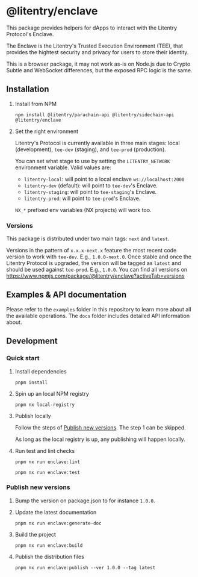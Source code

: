 # @litentry/enclave

This package provides helpers for dApps to interact with the Litentry Protocol's Enclave.

The Enclave is the Litentry's Trusted Execution Environment (TEE), that provides the hightest security and privacy for users to store their identity.

This is a browser package, it may not work as-is on Node.js due to Crypto Subtle and WebSocket differences, but the exposed RPC logic is the same.

## Installation

1. Install from NPM

   ```
   npm install @litentry/parachain-api @litentry/sidechain-api @litentry/enclave
   ```

2. Set the right environment

   Litentry's Protocol is currently available in three main stages: local (development), `tee-dev` (staging), and `tee-prod` (production).

   You can set what stage to use by setting the `LITENTRY_NETWORK` environment variable. Valid values are:

   - `litentry-local`: will point to a local enclave `ws://localhost:2000`
   - `litentry-dev` (default): will point to `tee-dev`'s Enclave.
   - `litentry-staging`: will point to `tee-staging`'s Enclave.
   - `litentry-prod`: will point to `tee-prod`'s Enclave.

   `NX_*` prefixed env variables (NX projects) will work too.

### Versions

This package is distributed under two main tags: `next` and `latest`.

Versions in the pattern of `x.x.x-next.x` feature the most recent code version to work with `tee-dev`. E.g., `1.0.0-next.0`. Once stable and once the Litentry Protocol is upgraded, the version will be tagged as `latest` and should be used against `tee-prod`. E.g., `1.0.0`. You can find all versions on https://www.npmjs.com/package/@litentry/enclave?activeTab=versions

## Examples & API documentation

Please refer to the `examples` folder in this repository to learn more about all the available operations. The `docs` folder includes detailed API information about.

## Development

### Quick start

1. Install dependencies

   ```
   pnpm install
   ```

2. Spin up an local NPM registry

   ```
   pnpm nx local-registry
   ```

3. Publish locally

   Follow the steps of [Publish new versions](#publish-new-versions). The step 1 can be skipped.

   As long as the local registry is up, any publishing will happen locally.

4. Run test and lint checks

   ```
   pnpm nx run enclave:lint

   pnpm nx run enclave:test
   ```

### Publish new versions

1. Bump the version on package.json to for instance `1.0.0`.

2. Update the latest documentation

   ```
   pnpm nx run enclave:generate-doc
   ```

3. Build the project

   ```
   pnpm nx run enclave:build
   ```

4. Publish the distribution files

   ```
   pnpm nx run enclave:publish --ver 1.0.0 --tag latest
   ```
